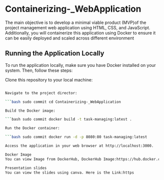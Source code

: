 # Containerizing-_WebApplication
The main objective is to develop a minimal viable product (MVP)of the project management web application using HTML, CSS, and JavaScript. Additionally, you will containerize this application using Docker to ensure it can be easily deployed and scaled across different environment 

## Running the Application Locally
To run the application locally, make sure you have Docker installed on your system. Then, follow these steps:

Clone this repository to your local machine:

```bash sudo commit git clone https://github.com/Stella-Remember/Containerizing-_WebApplication.git

Navigate to the project director:

```bash sudo commit cd Containerizing-_WebApplication

Build the Docker image:

```bash sudo commit docker build -t task-managing:latest .

Run the Docker container:

```bash sudo commit docker run -d -p 8080:80 task-managing:latest

Access the application in your web browser at http://localhost:3000.

Docker Image
You can view Image from DockerHub, DockerHub Image:https://hub.docker.com/repository/docker/rstella/my_app/general 

Presentation slides
You can view the slides using canva. Here is the Link:https
